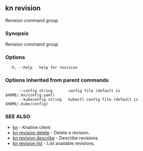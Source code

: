 ## kn revision

Revision command group

### Synopsis

Revision command group

### Options

```
  -h, --help   help for revision
```

### Options inherited from parent commands

```
      --config string       config file (default is $HOME/.kn/config.yaml)
      --kubeconfig string   kubectl config file (default is $HOME/.kube/config)
```

### SEE ALSO

* [kn](kn.md)	 - Knative client
* [kn revision delete](kn_revision_delete.md)	 - Delete a revision.
* [kn revision describe](kn_revision_describe.md)	 - Describe revisions.
* [kn revision list](kn_revision_list.md)	 - List available revisions.

